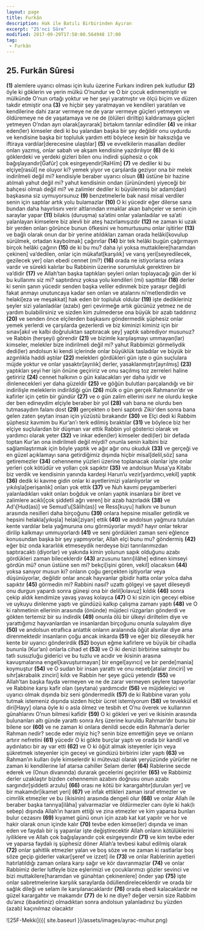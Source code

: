 ```yaml
---
layout: page
title: Furkân
description: Hak ile Batılı Birbirinden Ayıran
excerpt: "25'nci Sûre"
modified: 2017-09-29T17:50:00.564948 17:00
tag: 
 - Furkân
---
```


## 25. Furkân Sûresi

**(1)** alemlere uyarıcı olması için kulu üzerine Furkanı indiren pek kutludur
**(2)** öyle ki göklerin ve yerin mülkü O’nundur ve O bir çocuk edinmemiştir ve mülkünde O’nun ortağı yoktur ve her şeyi yaratmıştır ve ölçü biçim ve düzen takdir etmiştir ona 
**(3)** ve hiçbir şey yaratmayan ve kendileri yaratılan ve kendilerine dahi zarar vermeye ne de yarar vermeye güçleri yetmeyen ve öldüremeye ne de yaşatamaya ve ne de (ölüleri diriltip) kaldıramaya güçleri yetmeyen O’ndan ayrı olarak[ayırarak] birtakım tanrılar edindiler 
**(4)** ve inkar eden(ler) kimseler dedi ki bu yalandan başka bir şey değildir onu uydurdu ve kendisine başka bir topluluk yardım etti böylece kesin bir haksızlığa ve iftiraya vardılar[derecesine ulaştılar]
**(5)** ve evvelkilerin masalları dediler onları yazmış, onlar sabah ve akşam kendisine yazdırılıyor
**(6)** de ki göklerdeki ve yerdeki gizleri bilen onu indirdi şüphesiz o çok bağışlayandır[Ğafūr] çok esirgeyendir[RaHīm]
**(7)** ve dediler ki bu elçiye[rasūl] ne oluyor ki? yemek yiyor ve çarşılarda geziyor ona bir melek indirilmeli değil mi? kendisiyle beraber uyarıcı olsun
**(8)** üstüne bir hazine atılmalı yahut değil mi? yahut kendisinin ondan (ürününden) yiyeceği bir bahçesi olmalı değil mi? ve zalimler dediler ki büyülenmiş bir adam(dan) başkasına siz uymuyorsunuz
**(9)** benzetmelerle bak nasıl misal verdiler senin için saptılar artık yolu bulamazlar
**(10)** O ki yücedir eğer dilerse sana bundan daha hayırlısını verir altlarından ırmaklar akan bahçeler ve senin için saraylar yapar 
**(11)** bilakis (duruşma) sa’atini onlar yalanladılar ve sa’ati yalanlayan kimselere biz alevli bir ateş hazırlamışızdır 
**(12)** ne zaman ki uzak bir yerden onları görünce bunun öfkesini ve homurtusunu onlar işitirler 
**(13)** ve bağlı olarak onun dar bir yerine atıldıkları zaman orada helâki[kovulup sürülmek, ortadan kaybolmak] çağırırlar
**(14)** bir tek helâki bugün çağırmayın birçok helâki çağırın
**(15)** de ki bu mu? daha iyi yoksa muttakilere[haramdan çekinen] va’dedilen, onlar için mükafat[karşılık] ve varış yeri[seyredilecek, gezilecek yer] olan ebedi cennet (mi?)
**(16)** orada ne istiyorlarsa onlara vardır ve sürekli kalırlar bu  Rabbinin üzerine sorumluluk gerektiren bir va’didir
**(17)** ve Allah’tan başka taptıkları şeyleri onları toplayacağı gün der ki bu kullarımı siz mi? saptırdınız yoksa yolu kendileri (mi) sapıttılar
**(18)** derler ki senin şanın yücedir senden başka veliler edinmek bize yaraşır değildi fakat anmayı unutuncaya kadar sen onları ve atalarını ni’metlendirdin ve helaki[eza ve meşakkat] hak eden bir topluluk oldular 
**(19)** işte dedikleriniz şeyler sizi yalanladılar (azabı) geri çevirmeğe artık gücünüz yetmez ne de yardım bulabilirsiniz ve sizden kim zulmederse ona büyük bir azab taddırırız 
**(20)** ve senden önce elçilerden başkasını göndermedik şüphesiz onlar yemek yerlerdi ve çarşılarda gezerlerdi ve biz kiminizi kiminiz için bir sınav[akıl ve kalbi doğruluktan saptıracak şey] yaptık sabrediyor musunuz? ve Rabbin (herşeyi) görendir
**(21)** ve bizimle karşılaşmayı ummayan(lar) kimseler, melekler bize indirilmeli değil mi? yahut Rabbimizi görmeliydik dedi(ler) andolsun ki kendi içlerinde onlar büyüklük tasladılar ve büyük bir azgınlıkla haddi aştılar 
**(22)** melekleri gördükleri gün işte o gün suçlulara müjde yoktur ve onlar yasaktır[ayrılık] derler, yasaklanmıştır[ayrılmış] 
**(23)** yaptıkları şeyi her işin önüne geçiririz ve onu saçılmış toz zerreleri haline getiririz 
**(24)** cennet halkının o gün kalacakları yer daha iyidir ve dinlenecekleri yer daha güzeldir 
**(25)** ve göğün bulutları parçalandığı ve bir indirilişle meleklerin indirildiği gün 
**(26)** mülk o gün gerçek Rahmanın’dır ve kafirler için çetin bir gündür
**(27)** ve o gün zalim ellerini ısırır ne olurdu keşke der ben edineydim elçiyle beraber bir yol
**(28)** vah bana ne olurdu ben tutmasaydım falanı dost
**(29)** gerçekten o beni saptırdı Zikir'den sonra bana gelen zaten şeytan insan için yüzüstü bırakandır
**(30)** ve Elçi dedi ki Rabbim şüphesiz kavmim bu Kur’an’ı terk edilmiş bıraktılar 
**(31)** ve böylece biz her elçiye suçlulardan bir düşman var ettik Rabbin yol gösterici olarak ve yardımcı olarak yeter
**(32)** ve inkar eden(ler) kimseler dedi(ler) bir defada toptan Kur’an ona indirilmeli değil miydi? onunla senin kalbini biz sağlamlaştırmak için böyle yaptık ve ağır ağır onu okuduk
**(33)** ve gerçeği ve en güzel açıklamayı sana getirdiğimiz dışında hiçbir misal[delil,söz] sana getiremezler
**(34)** cehenneme yüzleri üzerine toplanacak olanlar işte onlar yerleri çok kötüdür ve yolları çok sapıktır
**(35)** ve andolsun Musa’ya Kitabı biz verdik ve kendisinin yanında kardeşi Harun’u vezir[yardımcı,vekil] yaptık
**(36)** dedik ki kavme gidin onlar ki ayetlerimizi yalanlıyorlar ve yıkılışla[perişanlık] onları yok ettik
**(37)** ve Nuh kavmi peygamberleri yalanladıkları vakit onları boğduk ve onları yaptık insanlara bir ibret ve zalimlere acıklı[çok şiddetli ağrı veren] bir azab hazırladık
**(38)** ve Ad’ı[Hud(as)] ve Semud’u[Sâlih(as)] ve Ress[kuyu] halkını ve bunun arasında nesilleri daha birçoğunu
**(39)** onlara hepsine misaller getirdik ve hepsini helakla[yıkışla] helak[ziyan] ettik
**(40)** ve andolsun yağmura tutulan kente vardılar bela yağmuruna onu görmüyorlar mıydı? hayır onlar tekrar dirilip kalkmayı ummuyorlardı 
**(41)** ve seni gördükleri zaman seni eğlence konusundan başka bir şey yapmıyorlar, Allah elçi bunu mu? göndermiş 
**(42)** eğer biz onda kararlılık etmeseydik nerdeyse bizi tanrılarımızdan saptıracaktı (diyorlar) ve yakında kimin yolunun sapık olduğunu azabı gördükleri zaman bileceklerdir
**(43)** arzusunu tanrı[ilâhe] edinen kimseyi gördün mü? onun üstüne sen mi? bekçi[işini gören, vekil] olacaksın 
**(44)** yoksa sanıyor musun ki? onların çoğu gerçekten işitiyorlar veya düşünüyorlar, değildir onlar ancak hayvanlar gibidir hatta onlar yolca daha sapıktır 
**(45)** görmedin mi? Rabbini nasıl? uzattı gölgeyi ve şayet dileseydi onu durgun yapardı sonra güneşi ona bir delil[kılavuz] kıldık 
**(46)** sonra çekip aldık kendimize yavaş yavaş kolayca
**(47)** O ki sizin için geceyi elbise ve uykuyu dinlenme yaptı ve gündüzü kalkıp çalışma zamanı yaptı
**(48)** ve O ki rahmetinin ellerinin arasında (önünde) müjdeci rüzgarları gönderdi ve gökten tertemiz bir su indirdik
**(49)** onunla ölü bir ülkeyi diriltelim diye ve yarattığımız hayvanlardan ve insanlardan birçoğunu onunla sulayalım diye
**(50)** ve andolsun etraflıca anlattık onların aralarında öğüt alsınlar diye ama direnmektedir insanların çoğu ancak inkarda
**(51)** ve eğer biz dileseydik her kente bir uyarıcı gönderirdik
**(52)** boyun eğme kafirlere ve büyük bir cihadla bununla (Kur’an) onlarla cihad et 
**(53)** ve O iki denizi birbirine salmıştır bu tatlı susuzluğu giderici ve bu tuzlu ve acıdır ve ikisinin arasına kavuşmalarına engel[kavuşturmayan] bir engel[ayırıcı] ve bir perde[mania] koymuştur
**(54)** ve O sudan bir insan yarattı ve onu neseb[atalar zinciri] ve sıhr[akrabalık zinciri] kıldı ve Rabbin her şeye gücü yetendir
**(55)** ve Allah’tan başka fayda vermeyen ve ne de zarar vermeyen şeylere tapıyorlar ve Rabbine karşı kafir olan (şeytana) yardımcıdır
**(56)** ve müjdeleyici ve uyarıcı olmak dışında biz seni göndermedik 
**(57)** de ki Rabbine varan yolu tutmak istemeniz dışında sizden hiçbir ücret istemiyorum 
**(58)** ve tevekkül et diri[Hayy] olana öyle ki o asla ölmez ve tesbih et O’nu överek ve kullarının günahlarını O’nun bilmesi kafidir 
**(59)** O ki gökleri ve yeri ve ikisinin arasında bulunanları altı günde yarattı sonra Arş	üzerine kuruldu Rahman’dır bunu bir bilene sor
**(60)** ve ne zaman ki onlara denildi secde edin Rahman’a derler Rahman nedir? secde eder miyiz hiç? senin bize emrettiğin şeye ve onların artırır nefretini
**(61)** yücedir O ki gökte burçlar yaptı ve orada bir kandil ve aydınlatıcı bir ay var etti 
**(62)** ve O ki öğüt almak isteyenler için veya şükretmek isteyenler için geceyi ve gündüzü birbirini izler yaptı 
**(63)** ve Rahman’ın kulları öyle kimselerdir ki mütevazi olarak yeryüzünde yürürler ne zaman ki kendilerine laf atarsa cahiller Selam derler
**(64)** Rablerine secde ederek ve (Onun divanında) durarak gecelerini geçirirler
**(65)** ve Rabbimiz derler uzaklaştır bizden cehennemin azabını doğrusu onun azabı sargındır[şiddetli arzulu]
**(66)** orası ne kötü bir karargahtır[durulan yer] ve bir makamdır[ikamet yeri]
**(67)** ve infak ettikleri zaman israf etmezler ve cimrilik etmezler ve bu (ikisinin) arasında dengeli olur 
**(68)** ve onlar Allah ile beraber başka tanrıya[ilâha] yalvarmazlar ve öldürmezler canı öyle ki hak(lı sebep) dışında Allah’ın haram ettiği ve zina etmezler ve kim yaparsa bunları bulur cezasını
**(69)** kıyamet günü onun için azab kat kat yapılır ve hor ve hakir olarak onun içinde kalır 
**(70)** tevbe eden kimse(ler) dışında ve iman eden ve faydalı bir iş yapanlar işte değiştirecektir Allah onların kötülüklerini iyiliklere ve Allah çok bağışlayandır çok esirgeyendir
**(71)** ve kim tevbe eder ve yaparsa faydalı iş şüphesiz döner Allah’a tevbesi kabul edilmiş olarak
**(72)** onlar şahitlik etmezler yalan ve boş söze ve ne zaman ki rastlarlar boş söze geçip giderler vakar[şeref ve izzet] ile
**(73)** ve onlar Rablerinin ayetleri hatırlatıldığı zaman onlara karşı sağır ve kör davranmazlar
**(74)** ve onlar Rabbimiz derler lutfeyle bize eşlerimizi ve çocuklarımızı gözler sevinci ve bizi muttakilere[haramdan ve günahtan çekinenlere] önder yap
**(75)** işte onlar sabretmelerine karşılık saraylarda  ödüllendireleceklerdir ve orada bir sağlık dileği ve selam ile karşılanacaklardır 
**(76)** orada ebedi kalacaklardır ne güzel karargahtır ve makamdır
**(77)** de ki ne diye? değer versin size Rabbim du’anız (ibadetiniz) olmadıktan sonra andolsun yalanladınız bu yüzden (azab) kaçınılmaz olacaktır

![25F-Mekki]({{ site.baseurl }}/assets/images/ayrac-muhur.png)

